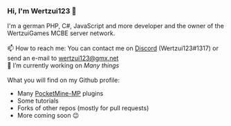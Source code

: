 ### Hi, I'm Wertzui123 👋

I'm a german PHP, C#, JavaScript and more developer and the owner of the WertzuiGames MCBE server network.
<br><br>📫 How to reach me: You can contact me on <a href="https://discord.com">Discord</a> (Wertzui123#1317) or send an e-mail to wertzui123@gmx.net
<br>🔭 I’m currently working on _Many things_
<br><br>What you will find on my Github profile:
* Many <a href="https://pmmp.io/">PocketMine-MP</a> plugins
* Some tutorials
* Forks of other repos (mostly for pull requests)
* More coming soon 😉
